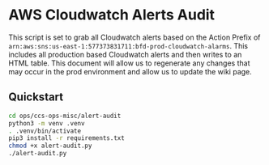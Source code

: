# AWS Cloudwatch Alerts Audit

This script is set to grab all Cloudwatch alerts based on the Action Prefix of `arn:aws:sns:us-east-1:577373831711:bfd-prod-cloudwatch-alarms`. This includes all production based Cloudwatch alerts and then writes to an HTML table. This document will allow us to regenerate any changes that may occur in the prod environment and allow us to update the wiki page.

## Quickstart

```sh
cd ops/ccs-ops-misc/alert-audit
python3 -m venv .venv
. .venv/bin/activate
pip3 install -r requirements.txt
chmod +x alert-audit.py
./alert-audit.py
```
